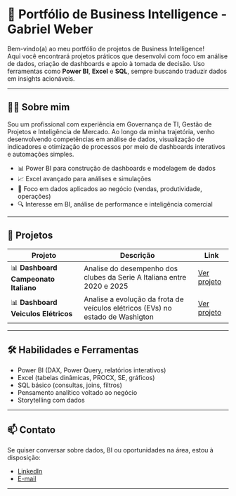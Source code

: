 # 🎯 Portfólio de Business Intelligence - Gabriel Weber

Bem-vindo(a) ao meu portfólio de projetos de Business Intelligence!  
Aqui você encontrará projetos práticos que desenvolvi com foco em análise de dados, criação de dashboards e apoio à tomada de decisão.
Uso ferramentas como **Power BI**, **Excel** e **SQL**, sempre buscando traduzir dados em insights acionáveis.

---

## 👨‍💻 Sobre mim

Sou um profissional com experiência em Governança de TI, Gestão de Projetos e Inteligência de Mercado. 
Ao longo da minha trajetória, venho desenvolvendo competências em análise de dados, visualização de indicadores e otimização de processos por meio de dashboards interativos e automações simples.

- 📊 Power BI para construção de dashboards e modelagem de dados
- 📈 Excel avançado para análises e simulações
- 🧠 Foco em dados aplicados ao negócio (vendas, produtividade, operações)
- 🔍 Interesse em BI, análise de performance e inteligência comercial

---

## 📁 Projetos

| Projeto | Descrição | Link |
|--------|-----------|------|
| 📊 **Dashboard Campeonato Italiano** | Analise do desempenho dos clubes da Serie A Italiana entre 2020 e 2025| [Ver projeto](https://github.com/Gbweberp/PortifolioBI/tree/main/SERIE%20A%20TIM)
| 📊 **Dashboard Veiculos Elétricos** | Analise a evolução da frota de veículos elétricos (EVs) no estado de Washigton | [Ver projeto](https://github.com/Gbweberp/PortifolioBI/tree/main/Veiculos%20El%C3%A9tricos)


---

## 🛠️ Habilidades e Ferramentas

- Power BI (DAX, Power Query, relatórios interativos)
- Excel (tabelas dinâmicas, PROCX, SE, gráficos)
- SQL básico (consultas, joins, filtros)
- Pensamento analítico voltado ao negócio
- Storytelling com dados

---

## 📫 Contato

Se quiser conversar sobre dados, BI ou oportunidades na área, estou à disposição:

- [LinkedIn](https://www.linkedin.com/in/gabriel-weberr/)  
- [E-mail](gabrielweeerp@gmail.com)

---

